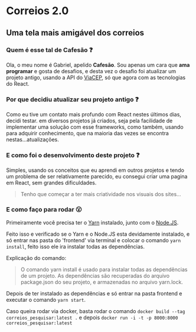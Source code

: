 # Correios 2.0

## Uma tela mais amigável dos correios

### Quem é esse tal de Cafesão :question:

Ola, o meu nome é Gabriel, apelido **Cafesão**.
Sou apenas um cara que **ama programar** e gosta de desafios, e desta vez o desafio foi atualizar um projeto antigo, usando a API do [ViaCEP](https://viacep.com.br/), só que agora com as tecnologias do React.

### Por que decidiu atualizar seu projeto antigo :question:

Como eu tive um contato mais profundo com React nestes últimos dias, decidi testar. em diversos projetos já criados, seja pela facilidade de implementar uma solução com esse frameworks, como também, usando para adquirir conhecimento, que na maioria das vezes se encontra nestas...atualizações.

### E como foi o desenvolvimento deste projeto :question:

Simples, usando os conceitos que eu aprendi em outros projetos e tendo um problema de ser relativamente parecido, eu consegui criar uma pagina em React, sem grandes dificuldades.

> Tenho que começar a ter mais criatividade nos visuais dos sites...

### E como faço para rodar :open_mouth:

Primeiramente você precisa ter o [Yarn](https://yarnpkg.com/pt-BR/) instalado, junto com o [Node.JS](https://nodejs.org/pt-br/).

Feito isso e verificado se o Yarn e o Node.JS esta devidamente instalado, e só entrar nas pasta do 'frontend' via terminal e colocar o comando `yarn install`, feito isso ele ira instalar todas as dependências.

Explicação do comando:

> O comando yarn install é usado para instalar todas as dependências de um projeto. As dependências são recuperadas do arquivo package.json do seu projeto, e armazenadas no arquivo yarn.lock.

Depois de ter instalado as dependências e só entrar na pasta frontend e executar o comando `yarn start`.

Caso queira rodar via docker, basta rodar o comando `docker build --tag correios_pesquisar:latest .` e depois `docker run -i -t -p 8000:8000 correios_pesquisar:latest`
